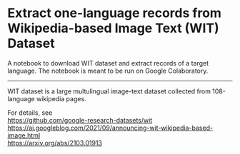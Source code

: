 # Extract one-language records from Wikipedia-based Image Text (WIT) Dataset

A notebook to download WIT dataset and extract records of a target language.
The notebook is meant to be run on Google Colaboratory.

----

WIT dataset is a large multulingual image-text dataset collected from 108-language wikipedia pages. 

For details, see  
https://github.com/google-research-datasets/wit  
https://ai.googleblog.com/2021/09/announcing-wit-wikipedia-based-image.html  
https://arxiv.org/abs/2103.01913  
